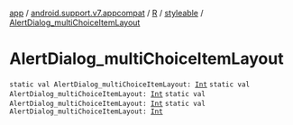 [app](../../../index.md) / [android.support.v7.appcompat](../../index.md) / [R](../index.md) / [styleable](index.md) / [AlertDialog_multiChoiceItemLayout](.)

# AlertDialog_multiChoiceItemLayout

`static val AlertDialog_multiChoiceItemLayout: `[`Int`](https://kotlinlang.org/api/latest/jvm/stdlib/kotlin/-int/index.html)
`static val AlertDialog_multiChoiceItemLayout: `[`Int`](https://kotlinlang.org/api/latest/jvm/stdlib/kotlin/-int/index.html)
`static val AlertDialog_multiChoiceItemLayout: `[`Int`](https://kotlinlang.org/api/latest/jvm/stdlib/kotlin/-int/index.html)
`static val AlertDialog_multiChoiceItemLayout: `[`Int`](https://kotlinlang.org/api/latest/jvm/stdlib/kotlin/-int/index.html)